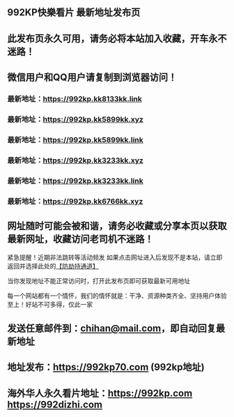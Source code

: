 ## **992KP快樂看片 最新地址发布页**
## 此发布页永久可用，请务必将本站加入收藏，开车永不迷路！
## 微信用户和QQ用户请复制到浏览器访问！
### 最新地址：https://992kp.kk8133kk.link

### 最新地址：https://992kp.kk5899kk.xyz

### 最新地址：https://992kp.kk5899kk.link

### 最新地址：https://992kp.kk3233kk.xyz

### 最新地址：https://992kp.kk3233kk.link

### 最新地址：https://992kp.kk6766kk.xyz


## 网址随时可能会被和谐，请务必收藏或分享本页以获取最新网址，收藏访问老司机不迷路！

紧急提醒！近期非法跳转等活动频发
如果点击网址进入后发现不是本站，请立即返回并选择此处的[【防劫持通道】](https://23.224.130.222:7583)

当你发现地址不能正常访问时，打开此发布页即可获取最新可用地址

每一个网站都有一个情怀，我们的情怀就是：干净、资源种类齐全、坚持用户体验至上！好站不可多得，仅此一家

## 发送任意邮件到：chihan@mail.com，即自动回复最新地址
## 地址发布：https://992kp70.com  (992kp地址)
## 海外华人永久看片地址：https://992kp.com  https://992dizhi.com
